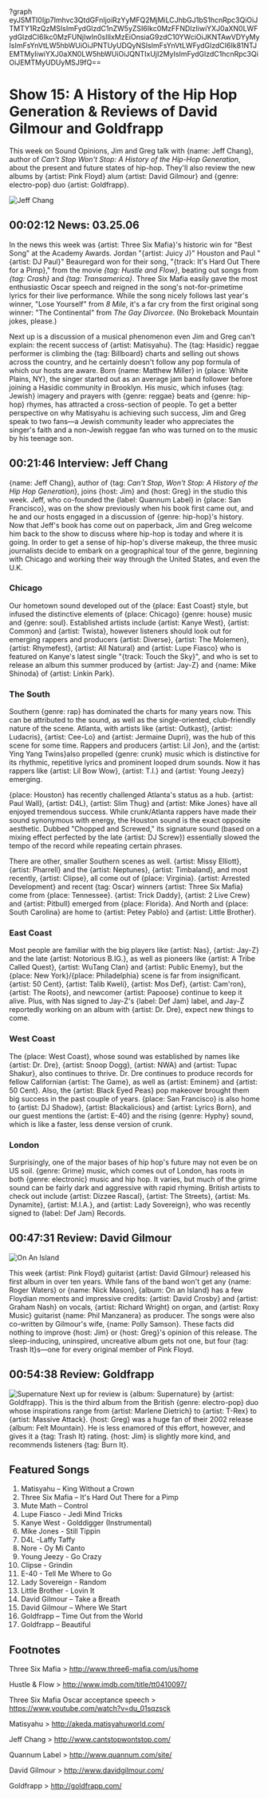 ?graph eyJSMTI0Ijp7Imhvc3QtdGFnIjoiRzYyMFQ2MjMiLCJhbGJ1bS1hcnRpc3QiOiJTMTY1RzQzMSIsImFydGlzdC1nZW5yZSI6Ikc0MzFFNDIzIiwiYXJ0aXN0LWFydGlzdCI6Ikc0MzFUNjIwIn0sIlIxMzEiOnsiaG9zdC10YWciOiJKNTAwVDYyMyIsImFsYnVtLW5hbWUiOiJPNTUyUDQyNSIsImFsYnVtLWFydGlzdCI6Ik81NTJEMTMyIiwiYXJ0aXN0LW5hbWUiOiJQNTIxUjI2MyIsImFydGlzdC1hcnRpc3QiOiJEMTMyUDUyMSJ9fQ==

# Show 15: A History of the Hip Hop Generation & Reviews of David Gilmour and Goldfrapp
This week on Sound Opinions, Jim and Greg talk with {name: Jeff Chang}, author of *Can't Stop Won't Stop: A History of the Hip-Hop Generation*, about the present and future states of hip-hop. They'll also review the new albums by {artist: Pink Floyd} alum {artist: David Gilmour} and {genre: electro-pop} duo {artist: Goldfrapp}.

![Jeff Chang](http://static.soundopinions.org/images/2006/jeffchang.jpg)


## 00:02:12 News: 03.25.06
In the news this week was {artist: Three Six Mafia}'s historic win for  "Best Song"  at the Academy Awards. Jordan "{artist: Juicy J}" Houston and Paul "{artist: DJ Paul}" Beauregard won for their song, "{track: It's Hard Out There for a Pimp}," from the movie *{tag: Hustle and Flow}*, beating out songs from *{tag: Crash}* and *{tag: Transamerica}*. Three Six Mafia easily gave the most enthusiastic Oscar speech and reigned in the song's not-for-primetime lyrics for their live performance. While the song nicely follows last year's winner, "Lose Yourself" from *8 Mile*, it's a far cry from the first original song winner: "The Continental" from *The Gay Divorcee*. (No Brokeback Mountain jokes, please.)

Next up is a discussion of a musical phenomenon even Jim and Greg can't explain: the recent success of {artist: Matisyahu}. The {tag: Hasidic} reggae performer is climbing the {tag: Billboard} charts and selling out shows across the country, and he certainly doesn't follow any pop formula of which our hosts are aware. Born {name: Matthew Miller} in {place: White Plains, NY}, the singer started out as an average jam band follower before joining a Hasidic community in Brooklyn. His music, which infuses {tag: Jewish} imagery and prayers with {genre: reggae} beats and {genre: hip-hop} rhymes, has attracted a cross-section of people. To get a better perspective on why Matisyahu is achieving such success, Jim and Greg speak to two fans—a Jewish community leader who appreciates the singer's faith and a non-Jewish reggae fan who was turned on to the music by his teenage son.

## 00:21:46 Interview: Jeff Chang
{name: Jeff Chang}, author of {tag: *Can't Stop, Won't Stop: A History of the Hip Hop Generation*}, joins {host: Jim} and {host: Greg} in the studio this week. Jeff, who co-founded the {label: Quannum Label} in {place: San Francisco}, was on the show previously when his book first came out, and he and our hosts engaged in a discussion of {genre: hip-hop}'s history. Now that Jeff's book has come out on paperback, Jim and Greg welcome him back to the show to discuss where hip-hop is today and where it is going. In order to get a sense of hip-hop's diverse makeup, the three music journalists decide to embark on a geographical tour of the genre, beginning with Chicago and working their way through the United States, and even the U.K. 

### Chicago	
Our hometown sound developed out of the {place: East Coast} style, but infused the distinctive elements of {place: Chicago} {genre: house} music and {genre: soul}. Established artists include {artist: Kanye West}, {artist: Common} and {artist: Twista}, however listeners should look out for emerging rappers and producers {artist: Diverse}, {artist: The Molemen}, {artist: Rhymefest}, {artist: All Natural} and {artist: Lupe Fiasco} who is featured on Kanye's latest single "{track: Touch the Sky}", and who is set to release an album this summer produced by {artist: Jay-Z} and {name: Mike Shinoda} of {artist: Linkin Park}.


### The South	
Southern {genre: rap} has dominated the charts for many years now. This can be attributed to the sound, as well as the single-oriented, club-friendly nature of the scene. 
Atlanta, with artists like {artist: Outkast}, {artist: Ludacris}, {artist: Cee-Lo} and {artist: Jermaine Dupri}, was the hub of this scene for some time. Rappers and producers {artist: Lil Jon}, and the {artist: Ying Yang Twins}also propelled {genre: crunk} music which is distinctive for its rhythmic, repetitive lyrics and prominent looped drum sounds. Now it has rappers like {artist: Lil Bow Wow}, {artist: T.I.} and {artist: Young Jeezy} emerging. 

{place: Houston} has recently challenged Atlanta's status as a hub. {artist: Paul Wall}, {artist: D4L}, {artist: Slim Thug} and {artist: Mike Jones} have all enjoyed tremendous success. While crunk/Atlanta rappers have made their sound synonymous with energy, the Houston sound is the exact opposite aesthetic. Dubbed "Chopped and Screwed," its signature sound (based on a mixing effect perfected by the late {artist: DJ Screw}) essentially slowed the tempo of the record while repeating certain phrases.

There are other, smaller Southern scenes as well. {artist: Missy Elliott}, {artist: Pharrell} and the {artist: Neptunes}, {artist: Timbaland}, and most recently, {artist: Clipse}, all come out of {place: Virginia}. {artist: Arrested Development} and recent {tag: Oscar} winners {artist: Three Six Mafia} come from {place: Tennessee}. {artist: Trick Daddy}, {artist: 2 Live Crew} and {artist: Pitbull} emerged from {place: Florida}. And North and {place: South Carolina} are home to {artist: Petey Pablo} and {artist: Little Brother}.

### East Coast 
Most people are familiar with the big players like {artist: Nas}, {artist: Jay-Z} and the late {artist: Notorious B.IG.}, as well as pioneers like {artist: A Tribe Called Quest}, {artist: WuTang Clan} and {artist: Public Enemy}, but the {place: New York}/{place: Philadelphia} scene is far from insignificant. {artist: 50 Cent}, {artist: Talib Kweli}, {artist: Mos Def}, {artist: Cam'ron}, {artist: The Roots}, and newcomer {artist: Papoose} continue to keep it alive. Plus, with Nas signed to Jay-Z's {label: Def Jam} label, and Jay-Z reportedly working on an album with {artist: Dr. Dre}, expect new things to come.


### West Coast
The {place: West Coast}, whose sound was established by names like {artist: Dr. Dre}, {artist: Snoop Dogg}, {artist: NWA} and {artist: Tupac Shakur}, also continues to thrive. Dr. Dre continues to produce records for fellow Californian {artist: The Game}, as well as {artist: Eminem} and {artist: 50 Cent}. Also, the {artist: Black Eyed Peas} pop makeover brought them big success in the past couple of years. {place: San Francisco} is also home to {artist: DJ Shadow}, {artist: Blackalicious} and {artist: Lyrics Born}, and our guest mentions the {artist: E-40} and the rising {genre: Hyphy} sound, which is like a faster, less dense version of crunk.


### London
Surprisingly, one of the major bases of hip hop's future may not even be on US soil. {genre: Grime} music, which comes out of London, has roots in both {genre: electronic} music and hip hop. It varies, but much of the grime sound can be fairly dark and aggressive with rapid rhyming. British artists to check out include {artist: Dizzee Rascal}, {artist: The Streets}, {artist: Ms. Dynamite}, {artist: M.I.A.}, and {artist: Lady Sovereign}, who was recently signed to {label: Def Jam} Records.


## 00:47:31 Review: David Gilmour
![On An Island](https://upload.wikimedia.org/wikipedia/en/0/0c/David_Gilmour_On_An_Island.jpg "638538/159841423")

This week {artist: Pink Floyd} guitarist {artist: David Gilmour} released his first album in over ten years. While fans of the band won't get any {name: Roger Waters} or {name: Nick Mason}, {album: On an Island} has a few Floydian moments and impressive credits: {artist: David Crosby} and {artist: Graham Nash} on vocals, {artist: Richard Wright} on organ, and {artist: Roxy Music} guitarist {name: Phil Manzanera} as producer. The songs were also co-written by Gilmour's wife, {name: Polly Samson}. These facts did nothing to improve {host: Jim} or {host: Greg}'s opinion of this release. The sleep-inducing, uninspired, uncreative album gets not one, but four {tag: Trash It}s—one for every original member of Pink Floyd.

## 00:54:38 Review: Goldfrapp
![Supernature](http://is5.mzstatic.com/image/thumb/Music122/v4/b6/0f/5d/b60f5d5d-dbc3-f1cf-bb15-ab49c72382e4/source/600x600bb.jpg "20135455/1193716159")
Next up for review is {album: Supernature} by {artist: Goldfrapp}. This is the third album from the British {genre: electro-pop} duo whose inspirations range from {artist: Marlene Dietrich} to {artist: T-Rex} to {artist: Massive Attack}. {host: Greg} was a huge fan of their 2002 release {album: Felt Mountain}. He is less enamored of this effort, however, and gives it a {tag: Trash It} rating. {host: Jim} is slightly more kind, and recommends listeners {tag: Burn It}. 

## Featured Songs
1. Matisyahu – King Without a Crown
1. Three Six Mafia – It's Hard Out There for a Pimp
1. Mute Math – Control
1. Lupe Fiasco - Jedi Mind Tricks
1. Kanye West - Golddigger (Instrumental)
1. Mike Jones - Still Tippin
1. D4L -Laffy Taffy
1. Nore - Oy Mi Canto
1. Young Jeezy - Go Crazy
1. Clipse - Grindin
1. E-40 - Tell Me Where to Go
1. Lady Sovereign - Random
1. Little Brother - Lovin It
1. David Gilmour – Take a Breath
1. David Gilmour – Where We Start
1. Goldfrapp – Time Out from the World
1. Goldfrapp – Beautiful

## Footnotes
Three Six Mafia > http://www.three6-mafia.com/us/home

Hustle & Flow > http://www.imdb.com/title/tt0410097/

Three Six Mafia Oscar acceptance speech > https://www.youtube.com/watch?v=du_01sqzsck

Matisyahu > http://akeda.matisyahuworld.com/

Jeff Chang > http://www.cantstopwontstop.com/ 

Quannum Label > http://www.quannum.com/site/

David Gilmour > http://www.davidgilmour.com/

Goldfrapp > http://goldfrapp.com/

